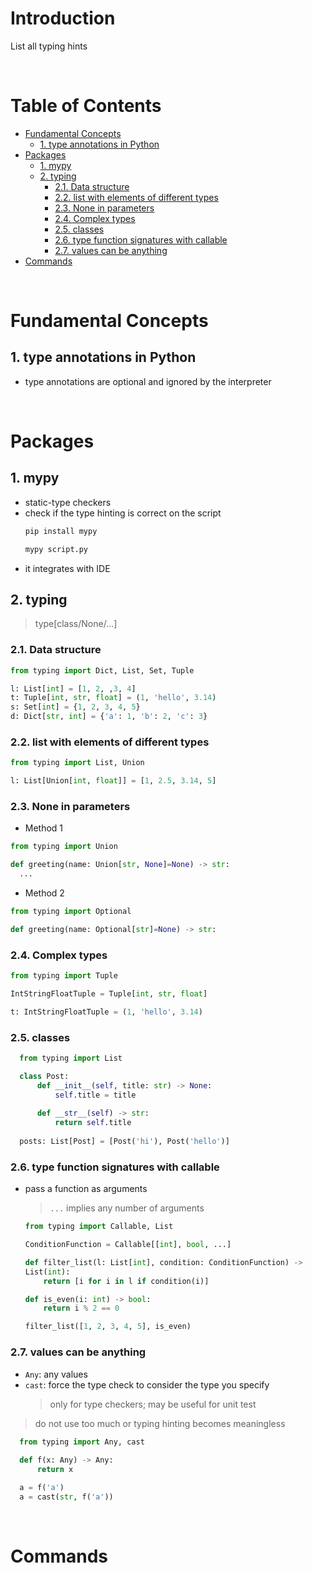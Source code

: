 <!-- omit in toc -->
# Introduction
List all typing hints 

<br />

<!-- omit in toc -->
# Table of Contents
- [Fundamental Concepts](#fundamental-concepts)
  - [1. type annotations in Python](#1-type-annotations-in-python)
- [Packages](#packages)
  - [1. mypy](#1-mypy)
  - [2. typing](#2-typing)
    - [2.1. Data structure](#21-data-structure)
    - [2.2. list with elements of different types](#22-list-with-elements-of-different-types)
    - [2.3. None in parameters](#23-none-in-parameters)
    - [2.4. Complex types](#24-complex-types)
    - [2.5. classes](#25-classes)
    - [2.6. type function signatures with callable](#26-type-function-signatures-with-callable)
    - [2.7. values can be anything](#27-values-can-be-anything)
- [Commands](#commands)

<br />

# Fundamental Concepts

## 1. type annotations in Python
* type annotations are optional and ignored by the interpreter
<br />

# Packages

## 1. mypy
* static-type checkers
* check if the type hinting is correct on the script
  ```s
  pip install mypy

  mypy script.py
  
  ```
* it integrates with IDE

## 2. typing
> type[class/None/...]

### 2.1. Data structure
  ```python
  from typing import Dict, List, Set, Tuple
  
  l: List[int] = [1, 2, ,3, 4]
  t: Tuple[int, str, float] = (1, 'hello', 3.14)
  s: Set[int] = {1, 2, 3, 4, 5}
  d: Dict[str, int] = {'a': 1, 'b': 2, 'c': 3}
  
  ```

### 2.2. list with elements of different types
  ```python
  from typing import List, Union

  l: List[Union[int, float]] = [1, 2.5, 3.14, 5]
  
  ```

### 2.3. None in parameters
  * Method 1
  ```python
  from typing import Union

  def greeting(name: Union[str, None]=None) -> str:
    ...
  ```

 * Method 2 
  ```python
  from typing import Optional
  
  def greeting(name: Optional[str]=None) -> str:
  
  ```

### 2.4. Complex types
  ```python
  from typing import Tuple

  IntStringFloatTuple = Tuple[int, str, float]

  t: IntStringFloatTuple = (1, 'hello', 3.14)
  ```

### 2.5. classes
  ```python 
    from typing import List

    class Post:
        def __init__(self, title: str) -> None:
            self.title = title
        
        def __str__(self) -> str:
            return self.title
    
    posts: List[Post] = [Post('hi'), Post('hello')]
  ```

### 2.6. type function signatures with callable
  * pass a function as arguments
    > `...` implies any number of arguments

    ```python
    from typing import Callable, List

    ConditionFunction = Callable[[int], bool, ...]

    def filter_list(l: List[int], condition: ConditionFunction) ->
    List(int):
        return [i for i in l if condition(i)]
    
    def is_even(i: int) -> bool:
        return i % 2 == 0

    filter_list([1, 2, 3, 4, 5], is_even)

    ```

### 2.7. values can be anything
  * `Any`: any values
  * `cast`: force the type check to consider the type you specify
    > only for type checkers; may be useful for unit test
  > do not use too much or typing hinting becomes meaningless  
  ```python
    from typing import Any, cast
    
    def f(x: Any) -> Any:
        return x

    a = f('a')
    a = cast(str, f('a'))

  ```

<br />

# Commands 